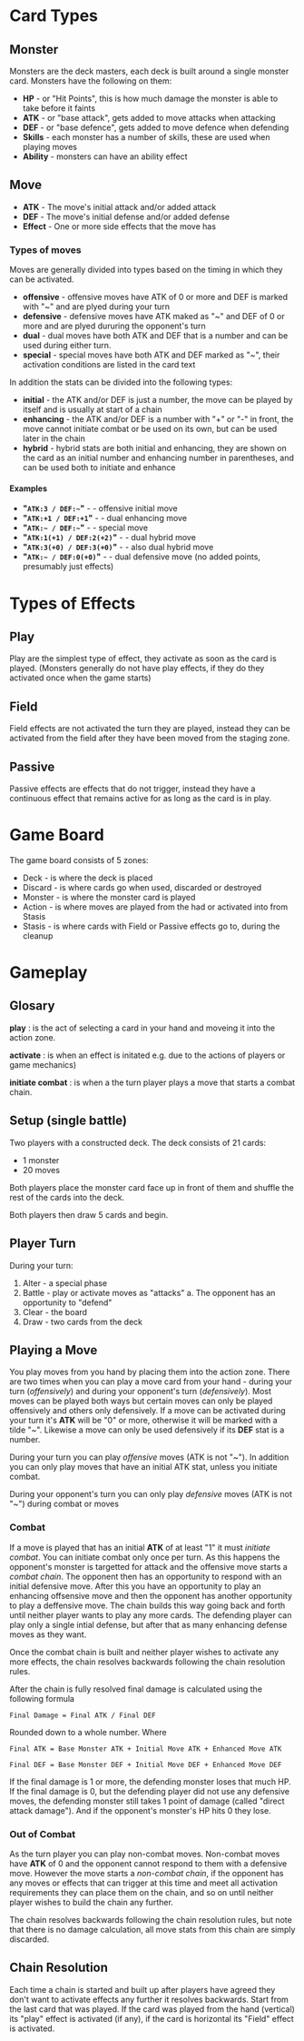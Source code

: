 Card Types
==================

Monster
------------------
Monsters are the deck masters, each deck is built around a single monster card.
Monsters have the following on them:

* **HP** - or "Hit Points", this is how much damage the monster is able to take before it faints
* **ATK** - or "base attack", gets added to move attacks when attacking
* **DEF** - or "base defence", gets added to move defence when defending
* **Skills** - each monster has a number of skills, these are used when playing moves
* **Ability** - monsters can have an ability effect

Move
------------------
* **ATK** - The move's initial attack and/or added attack
* **DEF** - The move's initial defense and/or added defense
* **Effect** - One or more side effects that the move has

### Types of moves ###
Moves are generally divided into types based on the timing in which they can be activated.

* **offensive** - offensive moves have ATK of 0 or more and DEF is marked with "~" and are plyed during your turn
* **defensive** - defensive moves have ATK maked as "~" and DEF of 0 or more and are plyed dururing the opponent's turn
* **dual** - dual moves have both ATK and DEF that is a number and can be used during either turn.
* **special** - special moves have both ATK and DEF marked as "~", their activation conditions are listed in the card text

In addition the stats can be divided into the following types:
* **initial** - the ATK and/or DEF is just a number, the move can be played by itself and is usually at start of a chain
* **enhancing** - the ATK and/or DEF is a number with "+" or "-" in front, the move cannot initiate combat or be used on its own, but can be used later in the chain
* **hybrid** - hybrid stats are both initial and enhancing, they are shown on the card as an initial number and enhancing number in parentheses, and can be used both to initiate and enhance

#### Examples ####

* **"```ATK:3 / DEF:~```"**  - - offensive initial move
* **"```ATK:+1 / DEF:+1```"**   - - dual enhancing move
* **"```ATK:~ / DEF:~```"**   - - special move
* **"```ATK:1(+1) / DEF:2(+2)```"**   - - dual hybrid move
* **"```ATK:3(+0) / DEF:3(+0)```"**   - - also dual hybrid move
* **"```ATK:~ / DEF:0(+0)```"**   - - dual defensive move (no added points, presumably just effects)


Types of Effects
==================

Play
------------------
Play are the simplest type of effect, they activate as soon as the card is played.
(Monsters generally do not have play effects, if they do they activated once when the game starts)

Field
------------------
Field effects are not activated the turn they are played, instead they can be activated from the field after they have been moved from the staging zone.

Passive
------------------
Passive effects are effects that do not trigger, instead they have a continuous effect that remains active for as long as the card is in play.

Game Board
==================
The game board consists of 5 zones:
* Deck - is where the deck is placed
* Discard - is where cards go when used, discarded or destroyed
* Monster - is where the monster card is played
* Action - is where moves are played from the had or activated into from Stasis
* Stasis - is where cards with Field or Passive effects go to, during the cleanup


Gameplay
==================

Glosary
------------------
**play** 
:	is the act of selecting a card in your hand and moveing it into the action zone.

**activate**
:	is when an effect is initated e.g. due to the actions of players or game mechanics)

**initiate combat**
:	is when a the turn player plays a move that starts a combat chain.

Setup (single battle)
------------------
Two players with a constructed deck.
The deck consists of 21 cards:
* 1 monster
* 20 moves

Both players place the monster card face up in front of them and shuffle the rest of the cards into the deck.

Both players then draw 5 cards and begin.

Player Turn
------------------
During your turn:
1. Alter - a special phase
1. Battle - play or activate moves as "attacks"
	a. The opponent has an opportunity to "defend"
2. Clear - the board
3. Draw - two cards from the deck

Playing a Move
------------------
You play moves from you hand by placing them into the action zone.
There are two times when you can play a move card from your hand - during your turn (*offensively*) and during your opponent's turn (*defensively*). Most moves can be played both ways but certain moves can only be played offensively and others only defensively. If a move can be activated during your turn it's **ATK** will be "0" or more, otherwise it will be marked with a tilde "~". Likewise a move can only be used defensively if its **DEF** stat is a number.

During your turn you can play *offensive* moves (ATK is not "~"). In addition you can only play moves that have an initial ATK stat, unless you initiate combat.

During your opponent's turn you can only play *defensive* moves (ATK is not "~") during combat or moves 

### Combat ###
If a move is played that has an initial **ATK** of at least "1" it must *initiate combat*. You can initiate combat only once per turn. As this happens the opponent's monster is targetted for attack and the offensive move starts a *combat chain*. The opponent then has an opportunity to respond with an initial defensive move. After this you have an opportunity to play an enhancing offsensive move and then the opponent has another opportunity to play a deffensive move. The chain builds this way going back and forth until neither player wants to play any more cards. The defending player can play only a single intial defense, but after that as many enhancing defense moves as they want.

Once the combat chain is built and neither player wishes to activate any more effects, the chain resolves backwards following the chain resolution rules.

After the chain is fully resolved final damage is calculated using the following formula

``` Final Damage = Final ATK / Final DEF ```

Rounded down to a whole number. Where 

``` Final ATK = Base Monster ATK + Initial Move ATK + Enhanced Move ATK ```

``` Final DEF = Base Monster DEF + Initial Move DEF + Enhanced Move DEF ```

If the final damage is 1 or more, the defending monster loses that much HP. If the final damage is 0, but the defending player did not use any defensive moves, the defending monster still takes 1 point of damage (called "direct attack damage").
And if the opponent's monster's HP hits 0 they lose.

### Out of Combat ###
As the turn player you can play non-combat moves. Non-combat moves have **ATK** of 0 and the opponent cannot respond to them with a defensive move. However the move starts a *non-combat chain*, if the opponent has any moves or effects that can trigger at this time and meet all activation requirements they can place them on the chain, and so on until neither player wishes to build the chain any further.

The chain resolves backwards following the chain resolution rules, but note that there is no damage calculation, all move stats from this chain are simply discarded.


Chain Resolution
------------------
Each time a chain is started and built up after players have agreed they don't want to activate effects any further it resolves backwards. Start from the last card that was played. If the card was played from the hand (vertical) its "play" effect is activated (if any), if the card is horizontal its "Field" effect is activated. 



